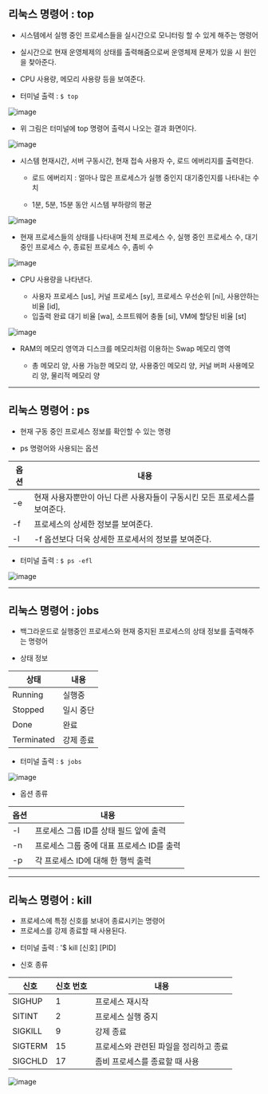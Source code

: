 ## 리눅스 명령어 : top 

* 시스템에서 실행 중인 프로세스들을 실시간으로 모니터링 할 수 있게 해주는 명령어

* 실시간으로 현재 운영체제의 상태를 출력해줌으로써 운영체제 문제가 있을 시 원인을 찾아준다.
  
* CPU 사용량, 메모리 사용량 등을 보여준다. 

- 터미널 출력 : `$ top`

![image](https://github.com/dbqudgns/OpenSource-h-w/assets/68501204/e49dc262-fcfc-44d1-b2dd-2de4c3411d61)


* 위 그림은 터미널에 top 명령어 출력시 나오는 결과 화면이다. 

![image](https://github.com/dbqudgns/OpenSource-h-w/assets/68501204/ba57ac56-bceb-47f9-9788-e76a650ca95d)

* 시스템 현재시간, 서버 구동시간, 현재 접속 사용자 수, 로드 에버리지를 출력한다.
  
  * 로드 에버리지 : 얼마나 많은 프로세스가 실행 중인지 대기중인지를 나타내는 수치
  
  *  1분, 5분, 15분 동안 시스템 부하량의 평균

![image](https://github.com/dbqudgns/OpenSource-h-w/assets/68501204/b674a1ed-5deb-42de-93d4-bca06cfc047c)

* 현재 프로세스들의 상태를 나타내며 전체 프로세스 수, 실행 중인 프로세스 수, 대기 중인 프로세스 수, 종료된 프로세스 수, 좀비 수

![image](https://github.com/dbqudgns/OpenSource-h-w/assets/68501204/86301028-06e0-476e-b3a1-acaf9943862c)

* CPU 사용량을 나타낸다.

  * 사용자 프로세스 [us], 커널 프로세스 [sy], 프로세스 우선순위 [ni], 사용안하는 비율 [id],
  * 입출력 완료 대기 비율 [wa], 소프트웨어 충돌 [si], VM에 할당된 비율 [st]

![image](https://github.com/dbqudgns/OpenSource-h-w/assets/68501204/e8b46eda-d225-4602-9da3-8117c71a9290)

* RAM의 메모리 영역과 디스크를 메모리처럼 이용하는 Swap 메모리 영역

  * 총 메모리 양, 사용 가능한 메모리 양, 사용중인 메모리 양, 커널 버퍼 사용메모리 양, 물리적 메모리 양

---

## 리눅스 명령어 : ps 

* 현재 구동 중인 프로세스 정보를 확인할 수 있는 명령

* ps 명령어와 사용되는 옵션

|옵션|내용|
|------|---|
|-e|현재 사용자뿐만이 아닌 다른 사용자들이 구동시킨 모든 프로세스를 보여준다.|
|-f|프로세스의 상세한 정보를 보여준다.|
|-l|-f 옵션보다 더욱 상세한 프로세서의 정보를 보여준다.|

- 터미널 출력 : `$ ps -efl`    

![image](https://github.com/dbqudgns/OpenSource-h-w/assets/68501204/c1db551a-cd8a-480b-b9f0-3a5f1221d6fd)

---

## 리눅스 명령어 : jobs

* 백그라운드로 실행중인 프로세스와 현재 중지된 프로세스의 상태 정보를 출력해주는 명령어

* 상태 정보
  
|상태|내용|
|------|---|
|Running|실행중|
|Stopped|일시 중단|
|Done|완료|
|Terminated|강제 종료|

- 터미널 출력 : `$ jobs`    

![image](https://github.com/dbqudgns/OpenSource-h-w/assets/68501204/b01787ca-f714-4cf4-ba17-1c00edd773c6)

* 옵션 종류

|옵션|내용|
|------|---|
|-l|프로세스 그룹 ID를 상태 필드 앞에 출력|
|-n|프로세스 그룹 중에 대표 프로세스 ID를 출력|
|-p|각 프로세스 ID에 대해 한 행씩 출력|

---

## 리눅스 명령어 : kill

* 프로세스에 특정 신호를 보내어 종료시키는 명령어
* 프로세스를 강제 종료할 때 사용된다. 

- 터미널 출력 : '$ kill [신호] [PID]

* 신호 종류

|신호|신호 번호|내용|
|------|---|---|
|SIGHUP|1|프로세스 재시작|
|SITINT|2|프로세스 실행 중지|
|SIGKILL|9|강제 종료|
|SIGTERM|15|프로세스와 관련된 파일을 정리하고 종료|
|SIGCHLD|17|좀비 프로세스를 종료할 때 사용|

![image](https://github.com/dbqudgns/OpenSource-h-w/assets/68501204/08b6d5a8-dc62-416b-983e-22f1a1906b2c)
